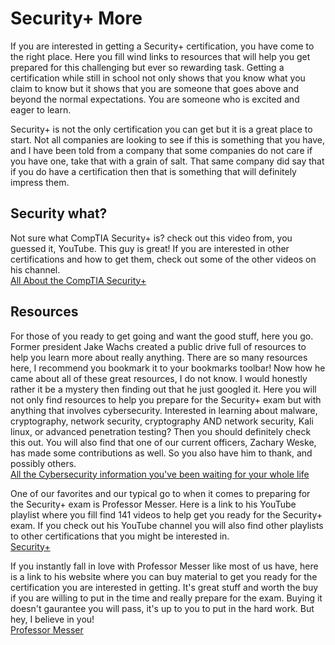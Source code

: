 # Security+ More

If you are interested in getting a Security+ certification, you have come to the right place. Here you fill wind links to resources that will help you get prepared for this challenging but ever so rewarding task. Getting a certification while still in school not only shows that you know what you claim to know but it shows that you are someone that goes above and beyond the normal expectations. You are someone who is excited and eager to learn. <br>

Security+ is not the only certification you can get but it is a great place to start. Not all companies are looking to see if this is something that you have, and I have been told from a company that some companies do not care if you have one, take that with a grain of salt. That same company did say that if you do have a certification then that is something that will definitely impress them. <br>

## Security what?
Not sure what CompTIA Security+ is? check out this video from, you guessed it, YouTube. This guy is great! If you are interested in other certifications and how to get them, check out some of the other videos on his channel.<br>
[All About the CompTIA Security+](https://www.youtube.com/watch?v=PIg3pjiFdf0)

## Resources
For those of you ready to get going and want the good stuff, here you go. Former president Jake Wachs created a public drive full of resources to help you learn more about really anything. There are so many resources here, I recommend you bookmark it to your bookmarks toolbar! Now how he came about all of these great resources, I do not know. I would honestly rather it be a mystery then finding out that he just googled it. Here you will not only find resources to help you prepare for the Security+ exam but with anything that involves cybersecurity. Interested in learning about malware, cryptography, network security, cryptography AND network security, Kali linux, or advanced penetration testing? Then you should definitely check this out. You will also find that one of our current officers, Zachary Weske, has made some contributions as well. So you also have him to thank, and possibly others.<br>
[All the Cybersecurity information you've been waiting for your whole life](https://drive.google.com/drive/u/1/folders/1jO8Ys4zdz8jQGqbaEXRdqXCW87oLNta-)<br>

One of our favorites and our typical go to when it comes to preparing for the Security+ exam is Professor Messer. Here is a link to his YouTube playlist where you fill find 141 videos to help get you ready for the Security+ exam. If you check out his YouTube channel you will also find other playlists to other certifications that you might be interested in.<br>
[Security+](https://www.youtube.com/watch?v=UbxRf_9Rcmg&list=PLG49S3nxzAnnVhoAaL4B6aMFDQ8_gdxAy) <br>

If you instantly fall in love with Professor Messer like most of us have, here is a link to his website where you can buy material to get you ready for the certification you are interested in getting. It's great stuff and worth the buy if you are willing to put in the time and really prepare for the exam. Buying it doesn't gaurantee you will pass, it's up to you to put in the hard work. But hey, I believe in you!<br>
[Professor Messer](https://www.professormesser.com/)
